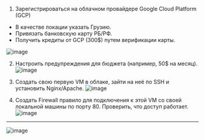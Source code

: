 1. Зарегистрироваться на облачном провайдере Google Cloud Platform (GCP)
- В качестве локации указать Грузию.
- Привязать банковскую карту РБ/РФ.
- Получить кредиты от GCP (300$) путем верификации карты.

![image](https://github.com/tms-dos17-onl/Alex-Krylov/assets/139115675/2cb9c1d0-1aff-4a78-90ea-c82772c3030f)

2. Настроить предупреждения для бюджета (например, 50$ на месяц).
![image](https://github.com/tms-dos17-onl/Alex-Krylov/assets/139115675/ec3020bf-e2d5-49b5-858d-7d84b7015c1d)

3. Создать свою первую VM в облаке, зайти на неё по SSH и установить Nginx/Apache.
![image](https://github.com/tms-dos17-onl/Alex-Krylov/assets/139115675/a63fd850-dd20-4f8a-aa0e-1bdcef40e507)
4. Создать Firewall правило для подключения к этой VM со своей локальной машины по порту 80. Проверить, что доступ работает.
![image](https://github.com/tms-dos17-onl/Alex-Krylov/assets/139115675/47ff595a-eecf-4233-b13b-e81bd518db82)
----
![image](https://github.com/tms-dos17-onl/Alex-Krylov/assets/139115675/f5cf3fba-52be-4423-a5a2-0a21b819c3f9)




